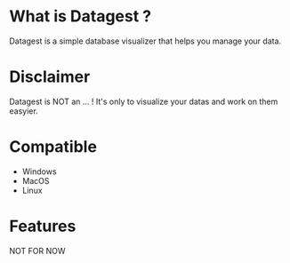 What is Datagest ?
=

Datagest is a simple database visualizer that helps you manage your data.

Disclaimer
=
Datagest is NOT an ... ! It's only to visualize your datas and work on them easyier.

Compatible
=
- Windows
- MacOS
- Linux

Features
=
 NOT FOR NOW
